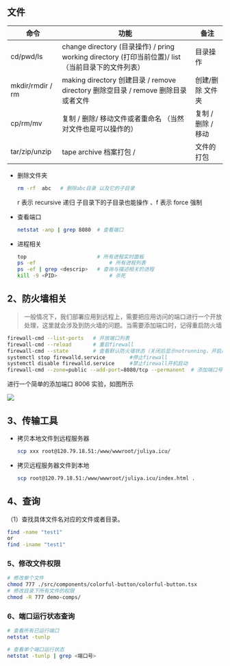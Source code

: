 ## 文件

| 命令 | 功能 | 备注 |
| --- | --- | --- |
| cd/pwd/ls | change directory (目录操作) / pring working directory (打印当前位置)/ list （当前目录下的文件列表） | 目录操作 |
| mkdir/rmdir / rm | making directory 创建目录 / remove directory 删除空目录 / remove 删除目录或者文件 | 创建/删除 文件夹 |
| cp/rm/mv | 复制 / 删除/ 移动文件或者重命名 （当然对文件也是可以操作的） | 复制 / 删除 / 移动 |
| tar/zip/unzip | tape archive 档案打包 / | 文件的打包 |

- 删除文件夹

  ```bash
  rm -rf  abc 	# 删除abc目录 以及它的子目录
  ```

  r 表示 recursive 递归 子目录下的子目录也能操作 、f 表示 force 强制

- 查看端口

  ```bash
  netstat -anp | grep 8080	# 查看端口
  ```

- 进程相关

  ```bash
  top 						# 所有进程实时面板
  ps -ef 						# 所有进程列表
  ps -ef | grep <descrip> 	# 查询与描述相关的进程
  kill -9 <PID> 				# 杀死
  ```

## 2、防火墙相关

> 一般情况下，我们部署应用到远程上，需要把应用访问的端口进行一个开放处理，这里就会涉及到防火墙的问题。当需要添加端口时，记得重启防火墙

```bash
firewall-cmd --list-ports   # 开放端口列表
firewall-cmd --reload 		# 重启firewall
firewall-cmd --state	 	# 查看默认防火墙状态（关闭后显示notrunning，开启后显示running）
systemctl stop firewalld.service	 	#停止firewall
systemctl disable firewalld.service 	#禁止firewall开机启动
firewall-cmd --zone=public --add-port=8080/tcp --permanent  # 添加端口号
```

进行一个简单的添加端口 8006 实验，如图所示

![](https://gitee.com/sjy666666/image-host/raw/master/img/image-20210809134040015.png)

## 3、传输工具

- 拷贝本地文件到远程服务器

  ```bash
  scp xxx root@120.79.18.51:/www/wwwroot/juliya.icu/
  ```

- 拷贝远程服务器文件到本地

  ```bash
  scp root@120.79.18.51:/www/wwwroot/juliya.icu/index.html .
  ```

## 4、查询

（1）查找具体文件名对应的文件或者目录。

```bash
find -name "test1"
or
find -iname "test1"
```

### 5、修改文件权限

```bash
# 修改单个文件
chmod 777 ./src/components/colorful-button/colorful-button.tsx
# 修改目录下所有文件的权限
chmod -R 777 demo-comps/
```

### 6、端口运行状态查询

```bash
# 查看所有已运行端口
netstat -tunlp

# 查看单个端口运行状态
netstat -tunlp | grep <端口号>
```
